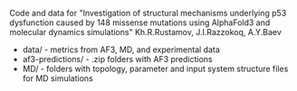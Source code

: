 Code and data for "Investigation of structural mechanisms underlying p53 dysfunction caused by 148 missense mutations using AlphaFold3 and molecular dynamics simulations" Kh.R.Rustamov, J.I.Razzokoq, A.Y.Baev

- data/ - metrics from AF3, MD, and experimental data
- af3-predictions/ - .zip folders with AF3 predictions
- MD/ - folders with topology, parameter and input system structure files for MD simulations
